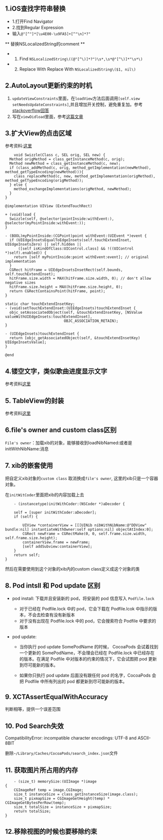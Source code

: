 ## 1.iOS查找字符串替换

+	1.打开Find Navigator	
+	2.找到Regular Expression
+	输入`@"[^"]*[\u4E00-\u9FA5]+[^"\n]*?"`

** 替换NSLocalizedString的comment **

+	1. Find `NSLocalizedString\((@"[^\)]*?")\s*,\s*@"[^\)]*"\s*\)`
+	2. Replace With Replace With `NSLocalizedString\($1, nil\)`


## 2.AutoLayout更新约束的时机

1. `updateViewConstraints`里面，在`loadView`方法后面调用`[self.view setNeedsUpdateConstraints]`,并且增加开关控制，避免重复加。参考[stackoverflow回答](http://stackoverflow.com/questions/19387998/where-should-i-be-setting-autolayout-constraints-when-creating-views-programatic)
2. 写在`viewDidload`里面，参考[这篇文章](http://casatwy.com/iosying-yong-jia-gou-tan-viewceng-de-zu-zhi-he-diao-yong-fang-an.html)

## 3.扩大View的点击区域

参考资料:[这里](http://kittenyang.com/effective_category/)

```
	void Swizzle(Class c, SEL orig, SEL new) {  
  Method origMethod = class_getInstanceMethod(c, orig);
  Method newMethod = class_getInstanceMethod(c, new);
  if (class_addMethod(c, orig, method_getImplementation(newMethod), method_getTypeEncoding(newMethod))){
    class_replaceMethod(c, new, method_getImplementation(origMethod), method_getTypeEncoding(origMethod));
  } else {
    method_exchangeImplementations(origMethod, newMethod);
  }
}

@implementation UIView (ExtendTouchRect)

+ (void)load {
  Swizzle(self, @selector(pointInside:withEvent:), @selector(myPointInside:withEvent:));
}

- (BOOL)myPointInside:(CGPoint)point withEvent:(UIEvent *)event {
  if (UIEdgeInsetsEqualToEdgeInsets(self.touchExtendInset, UIEdgeInsetsZero) || self.hidden ||
      ([self isKindOfClass:UIControl.class] && !((UIControl *)self).enabled)) {
    return [self myPointInside:point withEvent:event]; // original implementation
  }
  CGRect hitFrame = UIEdgeInsetsInsetRect(self.bounds, self.touchExtendInset);
  hitFrame.size.width = MAX(hitFrame.size.width, 0); // don't allow negative sizes
  hitFrame.size.height = MAX(hitFrame.size.height, 0);
  return CGRectContainsPoint(hitFrame, point);
}

static char touchExtendInsetKey;  
- (void)setTouchExtendInset:(UIEdgeInsets)touchExtendInset {
  objc_setAssociatedObject(self, &touchExtendInsetKey, [NSValue valueWithUIEdgeInsets:touchExtendInset],
                           OBJC_ASSOCIATION_RETAIN);
}

- (UIEdgeInsets)touchExtendInset {
  return [objc_getAssociatedObject(self, &touchExtendInsetKey) UIEdgeInsetsValue];
}

@end
```

## 4.镂空文字，类似歌曲进度显示文字

参考资料[这里](http://www.jianshu.com/p/93592bdc99c6)

## 5. TableView的封装
参考资料[这里](https://github.com/bestswifter/MySampleCode/tree/master/KtTableView)


## 6.file's owner and custom class区别

`File's owner`：加载xib的对象，能够接收到loadNibNamed:或者是initWithNibName:消息


## 7. xib的嵌套使用

把自定义xib对象的`custom class` 取消换成`file's owner`, 这里的xib只是一个容器对象。

在`initWitCoder`里面把xib的内容加载上去

```
	- (instancetype)initWithCoder:(NSCoder *)aDecoder {
    
    self = [super initWithCoder:aDecoder];
    if (self) {
        
        UIView *containerView = [[[UINib nibWithNibName:@"DDView" bundle:nil] instantiateWithOwner:self options:nil] objectAtIndex:0];
        CGRect newFrame = CGRectMake(0, 0, self.frame.size.width, self.frame.size.height);
        containerView.frame = newFrame;
        [self addSubview:containerView];
    }
    return self;
}
```


然后在需要使用到这个对象的xib内的custom class定义成这个对象的类


## 8. Pod intsll 和 Pod update 区别

+	pod install:  下载并且安装新的 pod，将安装的 pod 信息写入 `Podfile.lock`
	+	对于已经在 Podfile.lock 中的 pod，它会下载在 Podfile.lcok 中指示的版本，不会去检查有没有新版本
	+	对于没有出现在 Podfile.lock 中的 pod，它会搜索符合 Podfile 中要求的版本

+	pod update:

	+	当你执行 pod update SomePodName 的时候， CocoaPods 会试着找到一个更新的 SomePodName，不会理会已经在 Podfile.lock 中已经存在的版本。在满足 Podfile 中对版本的约束的情况下，它会试图把 pod 更新到尽可能新的版本。

	+	如果你只执行 pod update 后面没有跟任何 pod 的名字，CocoaPods 会把 Podfile 中所有列出的 pod 都更新到尽可能新的版本。
	
## 9. XCTAssertEqualWithAccuracy
判断相等，提供一个误差范围

## 10. Pod Search失效

CompatibilityError: incompatible character encodings: UTF-8 and ASCII-8BIT

删除`~/Library/Caches/CocoaPods/search_index.json`文件

## 11. 获取图片所占用的内存

```
	- (size_t) memorySize:(UIImage *)image
{
    CGImageRef temp = image.CGImage;
    size_t instanceSize = class_getInstanceSize(image.class);
    size_t pixmapSize = CGImageGetHeight(temp) * CGImageGetBytesPerRow(temp);
    size_t totalSize = instanceSize + pixmapSize;
    return totalSize;
}
```

## 12.移除视图的时候也要移除约束